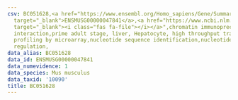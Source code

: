 ```yaml
---
csv: BC051628,<a href="https://www.ensembl.org/Homo_sapiens/Gene/Summary?db=core;g=ENSMUSG00000047841"
  target="_blank">ENSMUSG00000047841</a>,<a href="https://www.ncbi.nlm.nih.gov/pubmed/23834426"
  target="_blank"><i class="fas fa-file"></i></a>",chromatin immunoprecipitation assay,direct
  interaction,prime adult stage, liver, Hepatocyte, high throughput transcription
  profiling by microarray,nucleotide sequence identification,nucleotide sequence identification,transcriptional
  regulation,
data_alias: BC051628
data_id: ENSMUSG00000047841
data_numevidence: 1
data_species: Mus musculus
data_taxid: '10090'
title: BC051628
---
```

